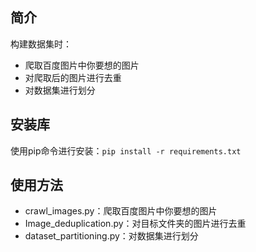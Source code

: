 ## 简介

构建数据集时：

- 爬取百度图片中你要想的图片
- 对爬取后的图片进行去重
- 对数据集进行划分

## 安装库

使用pip命令进行安装：`pip install -r requirements.txt`

## 使用方法

- crawl_images.py：爬取百度图片中你要想的图片
- Image_deduplication.py：对目标文件夹的图片进行去重
- dataset_partitioning.py：对数据集进行划分
